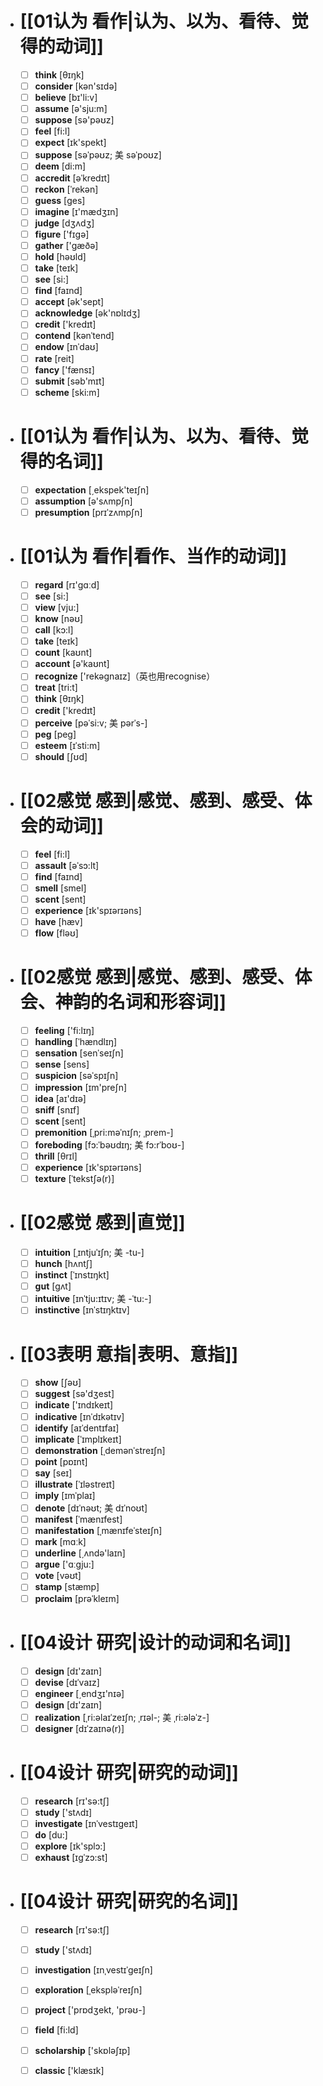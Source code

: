 - # [[01认为 看作|认为、以为、看待、觉得的动词]]
	- [ ] <span class="vocabulary">**think**</span> [θɪŋk]
	- [ ] <span class="vocabulary">**consider**</span> [kən'sɪdə]
	- [ ] <span class="vocabulary">**believe**</span> [bɪ'li:v]
	- [ ] <span class="vocabulary">**assume**</span> [ə'sju:m]
	- [ ] <span class="vocabulary">**suppose**</span> [sə'pəʊz]
	- [ ] <span class="vocabulary">**feel**</span> [fi:l]
	- [ ] <span class="vocabulary">**expect**</span> [ɪk'spekt]
	- [ ] <span class="vocabulary">**suppose**</span> [səˈpəʊz; 美 səˈpoʊz]
	- [ ] <span class="vocabulary">**deem**</span> [di:m]
	- [ ] <span class="vocabulary">**accredit**</span> [əˈkredɪt]
	- [ ] <span class="vocabulary">**reckon**</span> [ˈrekən]
	- [ ] <span class="vocabulary">**guess**</span> [ɡes]
	- [ ] <span class="vocabulary">**imagine**</span> [ɪ'mædӡɪn]
	- [ ] <span class="vocabulary">**judge**</span> [dӡʌdӡ]
	- [ ] <span class="vocabulary">**figure**</span> ['fɪɡə]
	- [ ] <span class="vocabulary">**gather**</span> ['ɡæðə]
	- [ ] <span class="vocabulary">**hold**</span> [həʊld]
	- [ ] <span class="vocabulary">**take**</span> [teɪk]
	- [ ] <span class="vocabulary">**see**</span> [si:]
	- [ ] <span class="vocabulary">**find**</span> [faɪnd]
	- [ ] <span class="vocabulary">**accept**</span> [ək'sept]
	- [ ] <span class="vocabulary">**acknowledge**</span> [ək'nɒlɪdӡ]
	- [ ] <span class="vocabulary">**credit**</span> ['kredɪt]
	- [ ] <span class="vocabulary">**contend**</span> [kənˈtend]
	- [ ] <span class="vocabulary">**endow**</span> [ɪnˈdaʊ]
	- [ ] <span class="vocabulary">**rate**</span> [reit]
	- [ ] <span class="vocabulary">**fancy**</span> ['fænsɪ]
	- [ ] <span class="vocabulary">**submit**</span> [səb'mɪt]
	- [ ] <span class="vocabulary">**scheme**</span> [ski:m]
- # [[01认为 看作|认为、以为、看待、觉得的名词]]
	- [ ] <span class="vocabulary">**expectation**</span> [͵ekspek'teɪʃn]
	- [ ] <span class="vocabulary">**assumption**</span> [ə'sʌmpʃn]
	- [ ] <span class="vocabulary">**presumption**</span> [prɪˈzʌmpʃn]
- # [[01认为 看作|看作、当作的动词]]
	- [ ] <span class="vocabulary">**regard**</span> [rɪ'ɡɑːd]
	- [ ] <span class="vocabulary">**see**</span> [si:]
	- [ ] <span class="vocabulary">**view**</span> [vju:]
	- [ ] <span class="vocabulary">**know**</span> [nəʊ]
	- [ ] <span class="vocabulary">**call**</span> [kɔ:l]
	- [ ] <span class="vocabulary">**take**</span> [teɪk]
	- [ ] <span class="vocabulary">**count**</span> [kaʊnt]
	- [ ] <span class="vocabulary">**account**</span> [ə'kaʊnt]
	- [ ] <span class="vocabulary">**recognize**</span> ['rekəɡnaɪz]（英也用recognise）
	- [ ] <span class="vocabulary">**treat**</span> [tri:t]
	- [ ] <span class="vocabulary">**think**</span> [θɪŋk]
	- [ ] <span class="vocabulary">**credit**</span> ['kredɪt]
	- [ ] <span class="vocabulary">**perceive**</span> [pəˈsi:v; 美 pərˈs-]
	- [ ] <span class="vocabulary">**peg**</span> [peg]
	- [ ] <span class="vocabulary">**esteem**</span> [ɪˈsti:m]
	- [ ] <span class="vocabulary">**should**</span> [ʃʊd]
- # [[02感觉 感到|感觉、感到、感受、体会的动词]]
	- [ ] <span class="vocabulary">**feel**</span> [fi:l]
	- [ ] <span class="vocabulary">**assault**</span> [əˈsɔ:lt]
	- [ ] <span class="vocabulary">**find**</span> [faɪnd]
	- [ ] <span class="vocabulary">**smell**</span> [smel]
	- [ ] <span class="vocabulary">**scent**</span> [sent]
	- [ ] <span class="vocabulary">**experience**</span> [ɪk'spɪərɪəns]
	- [ ] <span class="vocabulary">**have**</span> [hæv]
	- [ ] <span class="vocabulary">**flow**</span> [fləʊ]
- # [[02感觉 感到|感觉、感到、感受、体会、神韵的名词和形容词]]
	- [ ] <span class="vocabulary">**feeling**</span> ['fi:lɪŋ]
	- [ ] <span class="vocabulary">**handling**</span> [ˈhændlɪŋ]
	- [ ] <span class="vocabulary">**sensation**</span> [senˈseɪʃn]
	- [ ] <span class="vocabulary">**sense**</span> [sens]
	- [ ] <span class="vocabulary">**suspicion**</span> [səˈspɪʃn]
	- [ ] <span class="vocabulary">**impression**</span> [ɪm'preʃn]
	- [ ] <span class="vocabulary">**idea**</span> [aɪ'dɪə]
	- [ ] <span class="vocabulary">**sniff**</span> [snɪf]
	- [ ] <span class="vocabulary">**scent**</span> [sent]
	- [ ] <span class="vocabulary">**premonition**</span> [ˌpri:məˈnɪʃn; ˌprem-]
	- [ ] <span class="vocabulary">**foreboding**</span> [fɔ:ˈbəʊdɪŋ; 美 fɔ:rˈboʊ-]
	- [ ] <span class="vocabulary">**thrill**</span> [θrɪl]
	- [ ] <span class="vocabulary">**experience**</span> [ɪk'spɪərɪəns]
	- [ ] <span class="vocabulary">**texture**</span> [ˈtekstʃə(r)]
- # [[02感觉 感到|直觉]]
	- [ ] <span class="vocabulary">**intuition**</span> [ˌɪntjuˈɪʃn; 美 -tu-]
	- [ ] <span class="vocabulary">**hunch**</span> [hʌntʃ]
	- [ ] <span class="vocabulary">**instinct**</span> [ˈɪnstɪŋkt]
	- [ ] <span class="vocabulary">**gut**</span> [gʌt]
	- [ ] <span class="vocabulary">**intuitive**</span> [ɪnˈtju:ɪtɪv; 美 -ˈtu:-]
	- [ ] <span class="vocabulary">**instinctive**</span> [ɪnˈstɪŋktɪv]
- # [[03表明 意指|表明、意指]]
	- [ ] <span class="vocabulary">**show**</span> [ʃəʊ]
	- [ ] <span class="vocabulary">**suggest**</span> [sə'dӡest]
	- [ ] <span class="vocabulary">**indicate**</span> ['ɪndɪkeɪt]
	- [ ] <span class="vocabulary">**indicative**</span> [ɪnˈdɪkətɪv]
	- [ ] <span class="vocabulary">**identify**</span> [aɪˈdentɪfaɪ]
	- [ ] <span class="vocabulary">**implicate**</span> [ˈɪmplɪkeɪt]
	- [ ] <span class="vocabulary">**demonstration**</span> [ˌdemənˈstreɪʃn]
	- [ ] <span class="vocabulary">**point**</span> [pɒɪnt]
	- [ ] <span class="vocabulary">**say**</span> [seɪ]
	- [ ] <span class="vocabulary">**illustrate**</span> [ˈɪləstreɪt]
	- [ ] <span class="vocabulary">**imply**</span> [ɪmˈplaɪ]
	- [ ] <span class="vocabulary">**denote**</span> [dɪˈnəʊt; 美 dɪˈnoʊt]
	- [ ] <span class="vocabulary">**manifest**</span> [ˈmænɪfest]
	- [ ] <span class="vocabulary">**manifestation**</span> [ˌmænɪfeˈsteɪʃn]
	- [ ] <span class="vocabulary">**mark**</span> [mɑːk]
	- [ ] <span class="vocabulary">**underline**</span> [͵ʌndə'laɪn]
	- [ ] <span class="vocabulary">**argue**</span> ['ɑːɡju:]
	- [ ] <span class="vocabulary">**vote**</span> [vəʊt]
	- [ ] <span class="vocabulary">**stamp**</span> [stæmp]
	- [ ] <span class="vocabulary">**proclaim**</span> [prəˈkleɪm]
- # [[04设计 研究|设计的动词和名词]]
	- [ ] <span class="vocabulary">**design**</span> [dɪ'zaɪn]
	- [ ] <span class="vocabulary">**devise**</span> [dɪˈvaɪz]
	- [ ] <span class="vocabulary">**engineer**</span> [͵endӡɪ'nɪə]
	- [ ] <span class="vocabulary">**design**</span> [dɪ'zaɪn]
	- [ ] <span class="vocabulary">**realization**</span> [ˌri:əlaɪˈzeɪʃn; ˌrɪəl-; 美 ˌri:ələˈz-]
	- [ ] <span class="vocabulary">**designer**</span> [dɪˈzaɪnə(r)]
- # [[04设计 研究|研究的动词]]
	- [ ] <span class="vocabulary">**research**</span> [rɪ'sə:tʃ]
	- [ ] <span class="vocabulary">**study**</span> ['stʌdɪ]
	- [ ] <span class="vocabulary">**investigate**</span> [ɪnˈvestɪgeɪt]
	- [ ] <span class="vocabulary">**do**</span> [du:]
	- [ ] <span class="vocabulary">**explore**</span> [ɪk'splɔ:]
	- [ ] <span class="vocabulary">**exhaust**</span> [ɪgˈzɔ:st]
- # [[04设计 研究|研究的名词]]
	- [ ] <span class="vocabulary">**research**</span> [rɪ'sə:tʃ]
	- [ ] <span class="vocabulary">**study**</span> ['stʌdɪ]
	- [ ] <span class="vocabulary">**investigation**</span> [ɪnˌvestɪˈgeɪʃn]
	- [ ] <span class="vocabulary">**exploration**</span> [ˌekspləˈreɪʃn]
	- [ ] <span class="vocabulary">**project**</span> ['prɒdʒekt, 'prəʊ-]
	- [ ] <span class="vocabulary">**field**</span> [fi:ld]
	- [ ] <span class="vocabulary">**scholarship**</span> ['skɒləʃɪp]
	- [ ] <span class="vocabulary">**classic**</span> ['klæsɪk]


